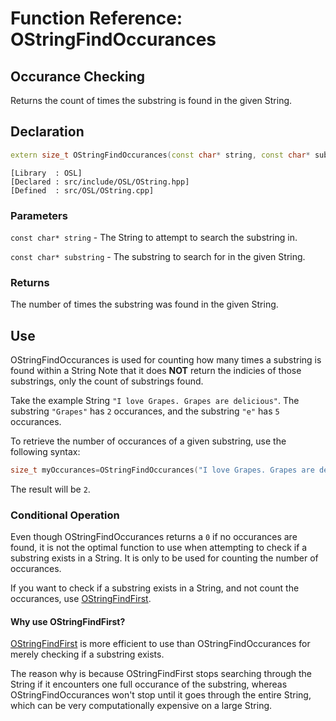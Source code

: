 # Function Reference: OStringFindOccurances
## Occurance Checking
Returns the count of times the substring is found in the given String.

## Declaration
```cpp
extern size_t OStringFindOccurances(const char* string, const char* substring);
```
```
[Library  : OSL]
[Declared : src/include/OSL/OString.hpp]
[Defined  : src/OSL/OString.cpp]
```

### Parameters
`const char* string` - The String to attempt to search the substring in.

`const char* substring` - The substring to search for in the given String.

### Returns
The number of times the substring was found in the given String.

## Use
OStringFindOccurances is used for counting how many times a substring is found within a String
Note that it does **NOT** return the indicies of those substrings, only the count of substrings found.

Take the example String `"I love Grapes. Grapes are delicious"`. The substring `"Grapes"` has `2` occurances,
and the substring `"e"` has `5` occurances.

To retrieve the number of occurances of a given substring, use the following syntax:
```cpp
size_t myOccurances=OStringFindOccurances("I love Grapes. Grapes are delicious","Grapes");
```
The result will be `2`.

### Conditional Operation
Even though OStringFindOccurances returns a `0` if no occurances are found, it is not the optimal function to use when attempting to check if a substring exists in a String.
It is only to be used for counting the number of occurances.

If you want to check if a substring exists in a String, and not count the occurances, use [OStringFindFirst](https://github.com/RosettaHS/OrionAPI/blob/main/docs/Function%20Reference/OStringFindFirst.md).

#### Why use OStringFindFirst?
[OStringFindFirst](https://github.com/RosettaHS/OrionAPI/blob/main/docs/Function%20Reference/OStringFindFirst.md) is more efficient to use than OStringFindOccurances for merely checking if a substring exists.

The reason why is because OStringFindFirst stops searching through the String if it encounters one full occurance of the substring,
whereas	OStringFindOccurances won't stop until it goes through the entire String, which can be very computationally expensive on a large String.